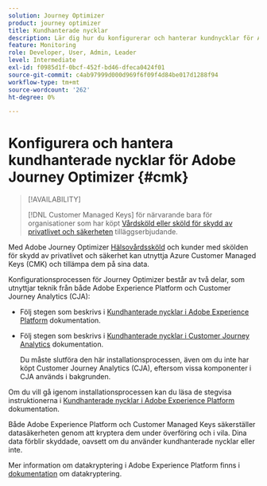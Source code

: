 ```yaml
---
solution: Journey Optimizer
product: journey optimizer
title: Kundhanterade nycklar
description: Lär dig hur du konfigurerar och hanterar kundnycklar för Adobe Journey Optimizer.
feature: Monitoring
role: Developer, User, Admin, Leader
level: Intermediate
exl-id: f0985d1f-0bcf-452f-bd46-dfeca0424f01
source-git-commit: c4ab97999d000d969f6f09f4d84be017d1288f94
workflow-type: tm+mt
source-wordcount: '262'
ht-degree: 0%

---
```


# Konfigurera och hantera kundhanterade nycklar för Adobe Journey Optimizer {#cmk}

>[!AVAILABILITY]
>
>[!DNL Customer Managed Keys] för närvarande bara för organisationer som har köpt [Vårdsköld eller sköld för skydd av privatlivet och säkerheten](https://experienceleague.adobe.com/docs/events/customer-data-management-voices-recordings/governance/healthcare-shield.html) tilläggserbjudande.

Med Adobe Journey Optimizer [Hälsovårdssköld](https://www.adobe.com/trust/compliance/hipaa-ready.html) och kunder med skölden för skydd av privatlivet och säkerhet kan utnyttja Azure Customer Managed Keys (CMK) och tillämpa dem på sina data.

Konfigurationsprocessen för Journey Optimizer består av två delar, som utnyttjar teknik från både Adobe Experience Platform och Customer Journey Analytics (CJA):

* Följ stegen som beskrivs i [Kundhanterade nycklar i Adobe Experience Platform](https://experienceleague.adobe.com/docs/experience-platform/landing/governance-privacy-security/customer-managed-keys.html) dokumentation.

* Följ stegen som beskrivs i [Kundhanterade nycklar i Customer Journey Analytics](https://experienceleague.adobe.com/docs/analytics-platform/using/cja-privacy/cmk.html) dokumentation.

  Du måste slutföra den här installationsprocessen, även om du inte har köpt Customer Journey Analytics (CJA), eftersom vissa komponenter i CJA används i bakgrunden.

Om du vill gå igenom installationsprocessen kan du läsa de stegvisa instruktionerna i [Kundhanterade nycklar i Adobe Experience Platform](https://experienceleague.adobe.com/docs/experience-platform/landing/governance-privacy-security/encryption.html) dokumentation.

Både Adobe Experience Platform och Customer Managed Keys säkerställer datasäkerheten genom att kryptera dem under överföring och i vila. Dina data förblir skyddade, oavsett om du använder kundhanterade nycklar eller inte.

Mer information om datakryptering i Adobe Experience Platform finns i [dokumentation](https://experienceleague.adobe.com/docs/experience-platform/landing/governance-privacy-security/encryption.html) om datakryptering.
